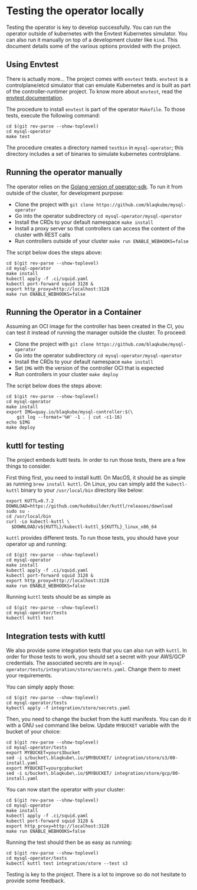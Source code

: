 # Testing the operator locally

Testing the operator is key to develop successfully. You can run the operator
outside of kubernetes with the Envtest Kubernetes simulator. You can also run
it manually on top of a development cluster like `kind`. This document details
some of the various options provided with the project.

## Using Envtest

There is actually more... The project comes with `envtest` tests. `envtest` is
a controlplane/etcd simulator that can emulate Kubernetes and is built as part
of the controller-runtimer project. To know more about `envtest`, read the
[envtest documentation](https://pkg.go.dev/sigs.k8s.io/controller-runtime/pkg/envtest).

The procedure to install `envtest` is part of the operator `Makefile`. To those
tests, execute the following command:

```shell
cd $(git rev-parse --show-toplevel)
cd mysql-operator
make test
```

The procedure creates a directory named `testbin` in `mysql-operator`; this
directory includes a set of binaries to simulate kubernetes controlplane.

## Running the operator manually

The operator relies on the
[Golang version of operator-sdk](https://sdk.operatorframework.io/docs/building-operators/golang/).
To run it from outside of the cluster, for development purpose:

- Clone the project with `git clone https://github.com/blaqkube/mysql-operator`
- Go into the operator subdirectory `cd mysql-operator/mysql-operator`
- Install the CRDs to your default namespace `make install`
- Install a proxy server so that controllers can access the content of the
  cluster with REST calls
- Run controllers outside of your cluster `make run ENABLE_WEBHOOKS=false`

The script below does the steps above:

```shell
cd $(git rev-parse --show-toplevel)
cd mysql-operator
make install
kubectl apply -f .ci/squid.yaml
kubectl port-forward squid 3128 &
export http_proxy=http://localhost:3128
make run ENABLE_WEBHOOKS=false
```

## Running the Operator in a Container 

Assuming an OCI image for the controller has been created in the CI, you can test it
instead of running the manager outside the cluster. To proceed:

- Clone the project with `git clone https://github.com/blaqkube/mysql-operator`
- Go into the operator subdirectory `cd mysql-operator/mysql-operator`
- Install the CRDs to your default namespace `make install`
- Set `IMG` with the version of the controller OCI that is expected
- Run controllers in your cluster `make deploy`

The script below does the steps above:

```shell
cd $(git rev-parse --show-toplevel)
cd mysql-operator
make install
export IMG=quay.io/blaqkube/mysql-controller:$(\
    git log --format='%H' -1 . | cut -c1-16)
echo $IMG
make deploy
```

## kuttl for testing

The project embeds kuttl tests. In order to run those tests, there are
a few things to consider.

First thing first, you need to install kuttl. On MacOS, it should be as
simple as running `brew install kuttl`. On Linux, you can simply add the
`kubectl-kuttl` binary to your `/usr/local/bin` directory like below:

```shell
export KUTTL=0.7.2
DOWNLOAD=https://github.com/kudobuilder/kuttl/releases/download
sudo su -
cd /usr/local/bin
curl -Lo kubectl-kuttl \
  $DOWNLOAD/v${KUTTL}/kubectl-kuttl_${KUTTL}_linux_x86_64
```

`kuttl` provides different tests. To run those tests, you should have your
operator up and running:

```shell
cd $(git rev-parse --show-toplevel)
cd mysql-operator
make install
kubectl apply -f .ci/squid.yaml
kubectl port-forward squid 3128 &
export http_proxy=http://localhost:3128
make run ENABLE_WEBHOOKS=false
```

Running `kuttl` tests should be as simple as 

```shell
cd $(git rev-parse --show-toplevel)
cd mysql-operator/tests
kubectl kuttl test
```

## Integration tests with kuttl

We also provide some integration tests that you can also run with `kuttl`. In
order for those tests to work, you should set a secret with your AWS/GCP
credentials. The associated secrets are in 
`mysql-operator/tests/integration/store/secrets.yaml`. Change them to meet your
requirements.

You can simply apply those:

```shell
cd $(git rev-parse --show-toplevel)
cd mysql-operator/tests
kybectl apply -f integration/store/secrets.yaml
```

Then, you need to change the bucket from the kuttl manifests. You can do it
with a GNU `sed` command like below. Update `MYBUCKET` variable with the bucket
of your choice:

```shell
cd $(git rev-parse --show-toplevel)
cd mysql-operator/tests
export MYBUCKET=yours3bucket
sed -i s/bucket\.blaqkube\.io/$MYBUCKET/ integration/store/s3/00-install.yaml
export MYBUCKET=yourgcpbucket
sed -i s/bucket\.blaqkube\.io/$MYBUCKET/ integration/store/gcp/00-install.yaml
```

You can now start the operator with your cluster:

```shell
cd $(git rev-parse --show-toplevel)
cd mysql-operator
make install
kubectl apply -f .ci/squid.yaml
kubectl port-forward squid 3128 &
export http_proxy=http://localhost:3128
make run ENABLE_WEBHOOKS=false
```

Running the test should then be as easy as running:

```shell
cd $(git rev-parse --show-toplevel)
cd mysql-operator/tests
kubectl kuttl test integration/store --test s3
```

Testing is key to the project. There is a lot to improve so do not hesitate to
provide some feedback.